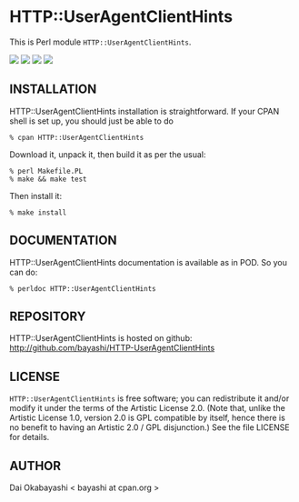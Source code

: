 # HTTP::UserAgentClientHints

This is Perl module `HTTP::UserAgentClientHints`.

<a href="https://github.com/bayashi/HTTP-UserAgentClientHints/blob/main/README.pod"><img src="https://img.shields.io/badge/Version-0.05-green?style=flat"></a> <a href="https://github.com/bayashi/HTTP-UserAgentClientHints/blob/main/LICENSE"><img src="https://img.shields.io/badge/LICENSE-Artistic%202.0-GREEN.png"></a> <a href="https://github.com/bayashi/HTTP-UserAgentClientHints/actions"><img src="https://github.com/bayashi/HTTP-UserAgentClientHints/workflows/main/badge.svg?_t=1681289447"/></a> <a href="https://coveralls.io/r/bayashi/HTTP-UserAgentClientHints"><img src="https://coveralls.io/repos/bayashi/HTTP-UserAgentClientHints/badge.png?_t=1681289447&branch=main"/></a>

## INSTALLATION

HTTP::UserAgentClientHints installation is straightforward. If your CPAN shell is set up,
you should just be able to do

    % cpan HTTP::UserAgentClientHints

Download it, unpack it, then build it as per the usual:

    % perl Makefile.PL
    % make && make test

Then install it:

    % make install


## DOCUMENTATION

HTTP::UserAgentClientHints documentation is available as in POD. So you can do:

    % perldoc HTTP::UserAgentClientHints


## REPOSITORY

HTTP::UserAgentClientHints is hosted on github: http://github.com/bayashi/HTTP-UserAgentClientHints


## LICENSE

`HTTP::UserAgentClientHints` is free software; you can redistribute it and/or modify it under the terms of the Artistic License 2.0. (Note that, unlike the Artistic License 1.0, version 2.0 is GPL compatible by itself, hence there is no benefit to having an Artistic 2.0 / GPL disjunction.) See the file LICENSE for details.


## AUTHOR

Dai Okabayashi &lt; bayashi at cpan.org &gt;
